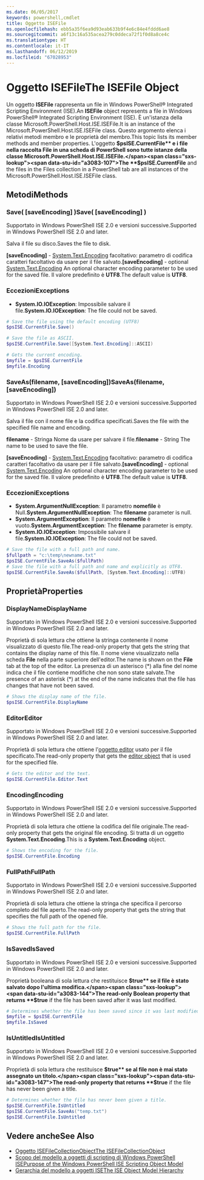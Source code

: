```yaml
---
ms.date: 06/05/2017
keywords: powershell,cmdlet
title: Oggetto ISEFile
ms.openlocfilehash: ebb5a35f6ea9d93eab633b9f4e6c84e4fddd6ae8
ms.sourcegitcommit: a6f13c16a535acea279c0ddeca72f1f0d8a8ce4c
ms.translationtype: HT
ms.contentlocale: it-IT
ms.lasthandoff: 06/12/2019
ms.locfileid: "67028953"
---
```

# <a name="the-isefile-object"></a><span data-ttu-id="a3083-103">Oggetto ISEFile</span><span class="sxs-lookup"><span data-stu-id="a3083-103">The ISEFile Object</span></span>

<span data-ttu-id="a3083-104">Un oggetto **ISEFile** rappresenta un file in Windows PowerShell® Integrated Scripting Environment (ISE).</span><span class="sxs-lookup"><span data-stu-id="a3083-104">An **ISEFile** object represents a file in Windows PowerShell® Integrated Scripting Environment (ISE).</span></span> <span data-ttu-id="a3083-105">È un'istanza della classe Microsoft.PowerShell.Host.ISE.ISEFile.</span><span class="sxs-lookup"><span data-stu-id="a3083-105">It is an instance of the Microsoft.PowerShell.Host.ISE.ISEFile class.</span></span> <span data-ttu-id="a3083-106">Questo argomento elenca i relativi metodi membro e le proprietà del membro.</span><span class="sxs-lookup"><span data-stu-id="a3083-106">This topic lists its member methods and member properties.</span></span> <span data-ttu-id="a3083-107">L'oggetto **$psISE.CurrentFile** e i file nella raccolta File in una scheda di PowerShell sono tutte istanze della classe Microsoft.PowerShell.Host.ISE.ISEFile.</span><span class="sxs-lookup"><span data-stu-id="a3083-107">The **$psISE.CurrentFile** and the files in the Files collection in a PowerShell tab are all instances of the Microsoft.PowerShell.Host.ISE.ISEFile class.</span></span>

## <a name="methods"></a><span data-ttu-id="a3083-108">Metodi</span><span class="sxs-lookup"><span data-stu-id="a3083-108">Methods</span></span>

### <a name="save-saveencoding-"></a><span data-ttu-id="a3083-109">Save\( \[saveEncoding\] \)</span><span class="sxs-lookup"><span data-stu-id="a3083-109">Save\( \[saveEncoding\] \)</span></span>

<span data-ttu-id="a3083-110">Supportato in Windows PowerShell ISE 2.0 e versioni successive.</span><span class="sxs-lookup"><span data-stu-id="a3083-110">Supported in Windows PowerShell ISE 2.0 and later.</span></span>

<span data-ttu-id="a3083-111">Salva il file su disco.</span><span class="sxs-lookup"><span data-stu-id="a3083-111">Saves the file to disk.</span></span>

<span data-ttu-id="a3083-112">**\[saveEncoding\]** - [System.Text.Encoding](https://msdn.microsoft.com/library/system.text.encoding.aspx) facoltativo: parametro di codifica caratteri facoltativo da usare per il file salvato.</span><span class="sxs-lookup"><span data-stu-id="a3083-112">**\[saveEncoding\]** - optional [System.Text.Encoding](https://msdn.microsoft.com/library/system.text.encoding.aspx) An optional character encoding parameter to be used for the saved file.</span></span> <span data-ttu-id="a3083-113">Il valore predefinito è **UTF8**.</span><span class="sxs-lookup"><span data-stu-id="a3083-113">The default value is **UTF8**.</span></span>

### <a name="exceptions"></a><span data-ttu-id="a3083-114">Eccezioni</span><span class="sxs-lookup"><span data-stu-id="a3083-114">Exceptions</span></span>

- <span data-ttu-id="a3083-115">**System.IO.IOException**: Impossibile salvare il file.</span><span class="sxs-lookup"><span data-stu-id="a3083-115">**System.IO.IOException**: The file could not be saved.</span></span>

```powershell
# Save the file using the default encoding (UTF8)
$psISE.CurrentFile.Save()

# Save the file as ASCII.
$psISE.CurrentFile.Save([System.Text.Encoding]::ASCII)

# Gets the current encoding.
$myfile = $psISE.CurrentFile
$myfile.Encoding
```

### <a name="saveasfilename-saveencoding"></a><span data-ttu-id="a3083-116">SaveAs\(filename, \[saveEncoding\]\)</span><span class="sxs-lookup"><span data-stu-id="a3083-116">SaveAs\(filename, \[saveEncoding\]\)</span></span>

<span data-ttu-id="a3083-117">Supportato in Windows PowerShell ISE 2.0 e versioni successive.</span><span class="sxs-lookup"><span data-stu-id="a3083-117">Supported in Windows PowerShell ISE 2.0 and later.</span></span>

<span data-ttu-id="a3083-118">Salva il file con il nome file e la codifica specificati.</span><span class="sxs-lookup"><span data-stu-id="a3083-118">Saves the file with the specified file name and encoding.</span></span>

<span data-ttu-id="a3083-119">**filename** - Stringa Nome da usare per salvare il file.</span><span class="sxs-lookup"><span data-stu-id="a3083-119">**filename** - String The name to be used to save the file.</span></span>

<span data-ttu-id="a3083-120">**\[saveEncoding\]** - [System.Text.Encoding](https://msdn.microsoft.com/library/system.text.encoding.aspx) facoltativo: parametro di codifica caratteri facoltativo da usare per il file salvato.</span><span class="sxs-lookup"><span data-stu-id="a3083-120">**\[saveEncoding\]** - optional [System.Text.Encoding](https://msdn.microsoft.com/library/system.text.encoding.aspx) An optional character encoding parameter to be used for the saved file.</span></span> <span data-ttu-id="a3083-121">Il valore predefinito è **UTF8**.</span><span class="sxs-lookup"><span data-stu-id="a3083-121">The default value is **UTF8**.</span></span>

### <a name="exceptions"></a><span data-ttu-id="a3083-122">Eccezioni</span><span class="sxs-lookup"><span data-stu-id="a3083-122">Exceptions</span></span>

- <span data-ttu-id="a3083-123">**System.ArgumentNullException**: Il parametro **nomefile** è Null.</span><span class="sxs-lookup"><span data-stu-id="a3083-123">**System.ArgumentNullException**: The **filename** parameter is null.</span></span>
- <span data-ttu-id="a3083-124">**System.ArgumentException**: Il parametro **nomefile** è vuoto.</span><span class="sxs-lookup"><span data-stu-id="a3083-124">**System.ArgumentException**: The **filename** parameter is empty.</span></span>
- <span data-ttu-id="a3083-125">**System.IO.IOException**: Impossibile salvare il file.</span><span class="sxs-lookup"><span data-stu-id="a3083-125">**System.IO.IOException**: The file could not be saved.</span></span>

```powershell
# Save the file with a full path and name.
$fullpath = "c:\temp\newname.txt"
$psISE.CurrentFile.SaveAs($fullPath)
# Save the file with a full path and name and explicitly as UTF8.
$psISE.CurrentFile.SaveAs($fullPath, [System.Text.Encoding]::UTF8)
```

## <a name="properties"></a><span data-ttu-id="a3083-126">Proprietà</span><span class="sxs-lookup"><span data-stu-id="a3083-126">Properties</span></span>

### <a name="displayname"></a><span data-ttu-id="a3083-127">DisplayName</span><span class="sxs-lookup"><span data-stu-id="a3083-127">DisplayName</span></span>

<span data-ttu-id="a3083-128">Supportato in Windows PowerShell ISE 2.0 e versioni successive.</span><span class="sxs-lookup"><span data-stu-id="a3083-128">Supported in Windows PowerShell ISE 2.0 and later.</span></span>

<span data-ttu-id="a3083-129">Proprietà di sola lettura che ottiene la stringa contenente il nome visualizzato di questo file.</span><span class="sxs-lookup"><span data-stu-id="a3083-129">The read-only property that gets the string that contains the display name of this file.</span></span> <span data-ttu-id="a3083-130">Il nome viene visualizzato nella scheda **File** nella parte superiore dell'editor.</span><span class="sxs-lookup"><span data-stu-id="a3083-130">The name is shown on the **File** tab at the top of the editor.</span></span> <span data-ttu-id="a3083-131">La presenza di un asterisco \(\*\) alla fine del nome indica che il file contiene modifiche che non sono state salvate.</span><span class="sxs-lookup"><span data-stu-id="a3083-131">The presence of an asterisk \(\*\) at the end of the name indicates that the file has changes that have not been saved.</span></span>

```powershell
# Shows the display name of the file.
$psISE.CurrentFile.DisplayName
```

### <a name="editor"></a><span data-ttu-id="a3083-132">Editor</span><span class="sxs-lookup"><span data-stu-id="a3083-132">Editor</span></span>

<span data-ttu-id="a3083-133">Supportato in Windows PowerShell ISE 2.0 e versioni successive.</span><span class="sxs-lookup"><span data-stu-id="a3083-133">Supported in Windows PowerShell ISE 2.0 and later.</span></span>

<span data-ttu-id="a3083-134">Proprietà di sola lettura che ottiene l'[oggetto editor](The-ISEEditor-Object.md) usato per il file specificato.</span><span class="sxs-lookup"><span data-stu-id="a3083-134">The read-only property that gets the [editor object](The-ISEEditor-Object.md) that is used for the specified file.</span></span>

```powershell
# Gets the editor and the text.
$psISE.CurrentFile.Editor.Text
```

### <a name="encoding"></a><span data-ttu-id="a3083-135">Encoding</span><span class="sxs-lookup"><span data-stu-id="a3083-135">Encoding</span></span>

<span data-ttu-id="a3083-136">Supportato in Windows PowerShell ISE 2.0 e versioni successive.</span><span class="sxs-lookup"><span data-stu-id="a3083-136">Supported in Windows PowerShell ISE 2.0 and later.</span></span>

<span data-ttu-id="a3083-137">Proprietà di sola lettura che ottiene la codifica del file originale.</span><span class="sxs-lookup"><span data-stu-id="a3083-137">The read-only property that gets the original file encoding.</span></span> <span data-ttu-id="a3083-138">Si tratta di un oggetto **System.Text.Encoding**.</span><span class="sxs-lookup"><span data-stu-id="a3083-138">This is a **System.Text.Encoding** object.</span></span>

```powershell
# Shows the encoding for the file.
$psISE.CurrentFile.Encoding
```

### <a name="fullpath"></a><span data-ttu-id="a3083-139">FullPath</span><span class="sxs-lookup"><span data-stu-id="a3083-139">FullPath</span></span>

<span data-ttu-id="a3083-140">Supportato in Windows PowerShell ISE 2.0 e versioni successive.</span><span class="sxs-lookup"><span data-stu-id="a3083-140">Supported in Windows PowerShell ISE 2.0 and later.</span></span>

<span data-ttu-id="a3083-141">Proprietà di sola lettura che ottiene la stringa che specifica il percorso completo del file aperto.</span><span class="sxs-lookup"><span data-stu-id="a3083-141">The read-only property that gets the string that specifies the full path of the opened file.</span></span>

```powershell
# Shows the full path for the file.
$psISE.CurrentFile.FullPath
```

### <a name="issaved"></a><span data-ttu-id="a3083-142">IsSaved</span><span class="sxs-lookup"><span data-stu-id="a3083-142">IsSaved</span></span>

<span data-ttu-id="a3083-143">Supportato in Windows PowerShell ISE 2.0 e versioni successive.</span><span class="sxs-lookup"><span data-stu-id="a3083-143">Supported in Windows PowerShell ISE 2.0 and later.</span></span>

<span data-ttu-id="a3083-144">Proprietà booleana di sola lettura che restituisce **$true** se il file è stato salvato dopo l'ultima modifica.</span><span class="sxs-lookup"><span data-stu-id="a3083-144">The read-only Boolean property that returns **$true** if the file has been saved after it was last modified.</span></span>

```powershell
# Determines whether the file has been saved since it was last modified.
$myfile = $psISE.CurrentFile
$myfile.IsSaved
```

### <a name="isuntitled"></a><span data-ttu-id="a3083-145">IsUntitled</span><span class="sxs-lookup"><span data-stu-id="a3083-145">IsUntitled</span></span>

<span data-ttu-id="a3083-146">Supportato in Windows PowerShell ISE 2.0 e versioni successive.</span><span class="sxs-lookup"><span data-stu-id="a3083-146">Supported in Windows PowerShell ISE 2.0 and later.</span></span>

<span data-ttu-id="a3083-147">Proprietà di sola lettura che restituisce **$true** se al file non è mai stato assegnato un titolo.</span><span class="sxs-lookup"><span data-stu-id="a3083-147">The read-only property that returns **$true** if the file has never been given a title.</span></span>

```powershell
# Determines whether the file has never been given a title.
$psISE.CurrentFile.IsUntitled
$psISE.CurrentFile.SaveAs("temp.txt")
$psISE.CurrentFile.IsUntitled
```

## <a name="see-also"></a><span data-ttu-id="a3083-148">Vedere anche</span><span class="sxs-lookup"><span data-stu-id="a3083-148">See Also</span></span>

- [<span data-ttu-id="a3083-149">Oggetto ISEFileCollectionObject</span><span class="sxs-lookup"><span data-stu-id="a3083-149">The ISEFileCollectionObject</span></span>](The-ISEFileCollection-Object.md)
- [<span data-ttu-id="a3083-150">Scopo del modello a oggetti di scripting di Windows PowerShell ISE</span><span class="sxs-lookup"><span data-stu-id="a3083-150">Purpose of the Windows PowerShell ISE Scripting Object Model</span></span>](Purpose-of-the-Windows-PowerShell-ISE-Scripting-Object-Model.md)
- [<span data-ttu-id="a3083-151">Gerarchia del modello a oggetti ISE</span><span class="sxs-lookup"><span data-stu-id="a3083-151">The ISE Object Model Hierarchy</span></span>](The-ISE-Object-Model-Hierarchy.md)
